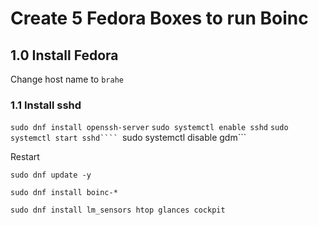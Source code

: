 # Create 5 Fedora Boxes to run Boinc

## 1.0 Install Fedora

Change host name to ```brahe```

### 1.1 Install sshd

```sudo dnf install openssh-server```
```sudo systemctl enable sshd```
```sudo systemctl start sshd````
```sudo systemctl disable gdm```

Restart

~~~
sudo dnf update -y

sudo dnf install boinc-*

sudo dnf install lm_sensors htop glances cockpit
